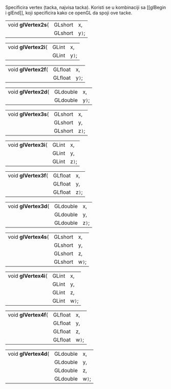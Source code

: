 Specificira vertex (tacka, najvisa tacka).
Koristi se u kombinaciji sa [[glBegin i glEnd]], koji specificira kako ce openGL da spoji ove tacke.

|                      |         |       |
| -------------------- | ------- | ----- |
| void **glVertex2s**( | GLshort | x,    |
|                      | GLshort | y`)`; |

|                      |       |       |
| -------------------- | ----- | ----- |
| void **glVertex2i**( | GLint | x,    |
|                      | GLint | y`)`; |

|                      |         |       |
| -------------------- | ------- | ----- |
| void **glVertex2f**( | GLfloat | x,    |
|                      | GLfloat | y`)`; |

|                      |          |       |
| -------------------- | -------- | ----- |
| void **glVertex2d**( | GLdouble | x,    |
|                      | GLdouble | y`)`; |

|                      |         |       |
| -------------------- | ------- | ----- |
| void **glVertex3s**( | GLshort | x,    |
|                      | GLshort | y,    |
|                      | GLshort | z`)`; |

|                      |       |       |
| -------------------- | ----- | ----- |
| void **glVertex3i**( | GLint | x,    |
|                      | GLint | y,    |
|                      | GLint | z`)`; |

|                      |         |       |
| -------------------- | ------- | ----- |
| void **glVertex3f**( | GLfloat | x,    |
|                      | GLfloat | y,    |
|                      | GLfloat | z`)`; |

|                      |          |       |
| -------------------- | -------- | ----- |
| void **glVertex3d**( | GLdouble | x,    |
|                      | GLdouble | y,    |
|                      | GLdouble | z`)`; |

|                      |         |       |
| -------------------- | ------- | ----- |
| void **glVertex4s**( | GLshort | x,    |
|                      | GLshort | y,    |
|                      | GLshort | z,    |
|                      | GLshort | w`)`; |

|                      |       |       |
| -------------------- | ----- | ----- |
| void **glVertex4i**( | GLint | x,    |
|                      | GLint | y,    |
|                      | GLint | z,    |
|                      | GLint | w`)`; |

|                      |         |       |
| -------------------- | ------- | ----- |
| void **glVertex4f**( | GLfloat | x,    |
|                      | GLfloat | y,    |
|                      | GLfloat | z,    |
|                      | GLfloat | w`)`; |

|                      |          |       |
| -------------------- | -------- | ----- |
| void **glVertex4d**( | GLdouble | x,    |
|                      | GLdouble | y,    |
|                      | GLdouble | z,    |
|                      | GLdouble | w`)`; |
